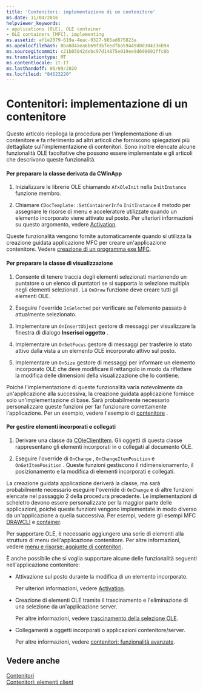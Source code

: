```yaml
---
title: 'Contenitori: implementazione di un contenitore'
ms.date: 11/04/2016
helpviewer_keywords:
- applications [OLE], OLE container
- OLE containers [MFC], implementing
ms.assetid: af1e2079-619a-4eac-9327-985ad875823a
ms.openlocfilehash: 0ba8d4aea6b69fdbfeedfba59449d0d30433eb94
ms.sourcegitcommit: c21b05042debc97d14875e019ee9d698691ffc0b
ms.translationtype: MT
ms.contentlocale: it-IT
ms.lasthandoff: 06/09/2020
ms.locfileid: "84623220"
---
```

# <a name="containers-implementing-a-container"></a>Contenitori: implementazione di un contenitore

Questo articolo riepiloga la procedura per l'implementazione di un contenitore e fa riferimento ad altri articoli che forniscono spiegazioni più dettagliate sull'implementazione di contenitori. Sono inoltre elencate alcune funzionalità OLE facoltative che possono essere implementate e gli articoli che descrivono queste funzionalità.

#### <a name="to-prepare-your-cwinapp-derived-class"></a>Per preparare la classe derivata da CWinApp

1. Inizializzare le librerie OLE chiamando `AfxOleInit` nella `InitInstance` funzione membro.

1. Chiamare `CDocTemplate::SetContainerInfo` `InitInstance` il metodo per assegnare le risorse di menu e acceleratore utilizzate quando un elemento incorporato viene attivato sul posto. Per ulteriori informazioni su questo argomento, vedere [Activation](activation-cpp.md).

Queste funzionalità vengono fornite automaticamente quando si utilizza la creazione guidata applicazione MFC per creare un'applicazione contenitore. Vedere [creazione di un programma exe MFC](reference/mfc-application-wizard.md).

#### <a name="to-prepare-your-view-class"></a>Per preparare la classe di visualizzazione

1. Consente di tenere traccia degli elementi selezionati mantenendo un puntatore o un elenco di puntatori se si supporta la selezione multipla negli elementi selezionati. La `OnDraw` funzione deve creare tutti gli elementi OLE.

1. Eseguire l'override `IsSelected` per verificare se l'elemento passato è attualmente selezionato.

1. Implementare un `OnInsertObject` gestore di messaggi per visualizzare la finestra di dialogo **Inserisci oggetto** .

1. Implementare un `OnSetFocus` gestore di messaggi per trasferire lo stato attivo dalla vista a un elemento OLE incorporato attivo sul posto.

1. Implementare un `OnSize` gestore di messaggi per informare un elemento incorporato OLE che deve modificare il rettangolo in modo da riflettere la modifica delle dimensioni della visualizzazione che lo contiene.

Poiché l'implementazione di queste funzionalità varia notevolmente da un'applicazione alla successiva, la creazione guidata applicazione fornisce solo un'implementazione di base. Sarà probabilmente necessario personalizzare queste funzioni per far funzionare correttamente l'applicazione. Per un esempio, vedere l'esempio di [contenitore](../overview/visual-cpp-samples.md) .

#### <a name="to-handle-embedded-and-linked-items"></a>Per gestire elementi incorporati e collegati

1. Derivare una classe da [COleClientItem](reference/coleclientitem-class.md). Gli oggetti di questa classe rappresentano gli elementi incorporati in o collegati al documento OLE.

1. Eseguire l'override di `OnChange` , `OnChangeItemPosition` e `OnGetItemPosition` . Queste funzioni gestiscono il ridimensionamento, il posizionamento e la modifica di elementi incorporati e collegati.

La creazione guidata applicazione deriverà la classe, ma sarà probabilmente necessario eseguire l'override di `OnChange` e di altre funzioni elencate nel passaggio 2 della procedura precedente. Le implementazioni di scheletro devono essere personalizzate per la maggior parte delle applicazioni, poiché queste funzioni vengono implementate in modo diverso da un'applicazione a quella successiva. Per esempi, vedere gli esempi MFC [DRAWCLI](../overview/visual-cpp-samples.md) e [container](../overview/visual-cpp-samples.md).

Per supportare OLE, è necessario aggiungere una serie di elementi alla struttura di menu dell'applicazione contenitore. Per altre informazioni, vedere [menu e risorse: aggiunte di contenitori](menus-and-resources-container-additions.md).

È anche possibile che si voglia supportare alcune delle funzionalità seguenti nell'applicazione contenitore:

- Attivazione sul posto durante la modifica di un elemento incorporato.

   Per ulteriori informazioni, vedere [Activation](activation-cpp.md).

- Creazione di elementi OLE tramite il trascinamento e l'eliminazione di una selezione da un'applicazione server.

   Per altre informazioni, vedere [trascinamento della selezione OLE](drag-and-drop-ole.md).

- Collegamenti a oggetti incorporati o applicazioni contenitore/server.

   Per altre informazioni, vedere [contenitori: funzionalità avanzate](containers-advanced-features.md).

## <a name="see-also"></a>Vedere anche

[Contenitori](containers.md)<br/>
[Contenitori: elementi client](containers-client-items.md)
